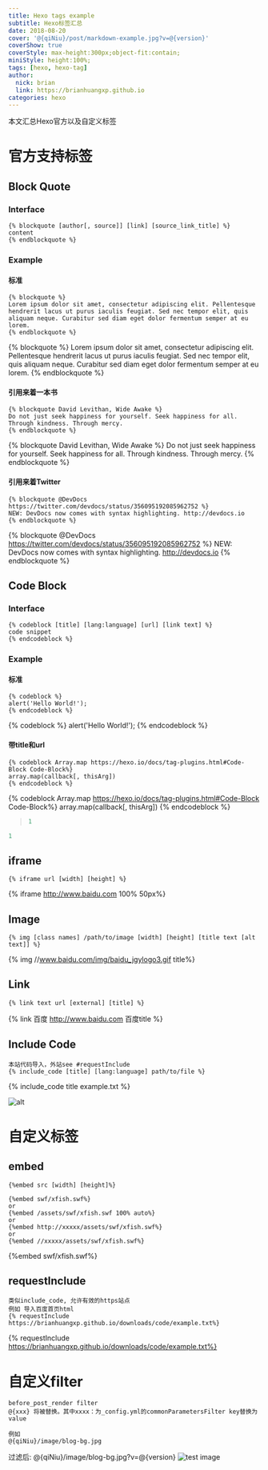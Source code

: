 ```yaml
---
title: Hexo tags example
subtitle: Hexo标签汇总
date: 2018-08-20
cover: '@{qiNiu}/post/markdown-example.jpg?v=@{version}'
coverShow: true
coverStyle: max-height:300px;object-fit:contain;
miniStyle: height:100%;
tags: [hexo, hexo-tag]
author: 
  nick: brian
  link: https://brianhuangxp.github.io
categories: hexo
---
```

本文汇总Hexo官方以及自定义标签
# 官方支持标签
## Block Quote
### Interface
```
{% blockquote [author[, source]] [link] [source_link_title] %}
content
{% endblockquote %}
```
### Example

#### 标准
```
{% blockquote %}
Lorem ipsum dolor sit amet, consectetur adipiscing elit. Pellentesque hendrerit lacus ut purus iaculis feugiat. Sed nec tempor elit, quis aliquam neque. Curabitur sed diam eget dolor fermentum semper at eu lorem.
{% endblockquote %}
```
{% blockquote %}
Lorem ipsum dolor sit amet, consectetur adipiscing elit. Pellentesque hendrerit lacus ut purus iaculis feugiat. Sed nec tempor elit, quis aliquam neque. Curabitur sed diam eget dolor fermentum semper at eu lorem.
{% endblockquote %}

#### 引用来着一本书
```
{% blockquote David Levithan, Wide Awake %}
Do not just seek happiness for yourself. Seek happiness for all. Through kindness. Through mercy.
{% endblockquote %}
```
{% blockquote David Levithan, Wide Awake %}
Do not just seek happiness for yourself. Seek happiness for all. Through kindness. Through mercy.
{% endblockquote %}

#### 引用来着Twitter
```
{% blockquote @DevDocs https://twitter.com/devdocs/status/356095192085962752 %}
NEW: DevDocs now comes with syntax highlighting. http://devdocs.io
{% endblockquote %}
```
{% blockquote @DevDocs https://twitter.com/devdocs/status/356095192085962752 %}
NEW: DevDocs now comes with syntax highlighting. http://devdocs.io
{% endblockquote %}

## Code Block
### Interface
```
{% codeblock [title] [lang:language] [url] [link text] %}
code snippet
{% endcodeblock %}
```
### Example

#### 标准
```
{% codeblock %}
alert('Hello World!');
{% endcodeblock %}
```
{% codeblock %}
alert('Hello World!');
{% endcodeblock %}

#### 带title和url
```
{% codeblock Array.map https://hexo.io/docs/tag-plugins.html#Code-Block Code-Block%}
array.map(callback[, thisArg])
{% endcodeblock %}
```

{% codeblock Array.map https://hexo.io/docs/tag-plugins.html#Code-Block Code-Block%}
array.map(callback[, thisArg])
{% endcodeblock %}

>```js title https://hexo.io/docs/tag-plugins.html#Code-Block Code-Block
>1
>```

```js title https://hexo.io/docs/tag-plugins.html#Code-Block Code-Block
1
```


## iframe
```
{% iframe url [width] [height] %}
```
{% iframe http://www.baidu.com 100% 50px%}

## Image

```
{% img [class names] /path/to/image [width] [height] [title text [alt text]] %}
```

{% img //www.baidu.com/img/baidu_jgylogo3.gif title%}

## Link
```
{% link text url [external] [title] %}
```
{% link 百度 http://www.baidu.com 百度title %}

## Include Code
```
本站代码导入，外站see #requestInclude
{% include_code [title] [lang:language] path/to/file %}
```
{% include_code title example.txt %}

![alt](//www.baidu.com/img/baidu_jgylogo3.gif)

# 自定义标签

## embed
```
{%embed src [width] [height]%}
```

```
{%embed swf/xfish.swf%}
or
{%embed /assets/swf/xfish.swf 100% auto%}
or
{%embed http://xxxxx/assets/swf/xfish.swf%}
or
{%embed //xxxxx/assets/swf/xfish.swf%}
```

{%embed swf/xfish.swf%}

## requestInclude
```
类似include_code, 允许有效的https站点
例如 导入百度首页html
{% requestInclude https://brianhuangxp.github.io/downloads/code/example.txt%}
```
{% requestInclude https://brianhuangxp.github.io/downloads/code/example.txt%}

# 自定义filter

```
before_post_render filter
@{xxx} 将被替换。其中xxxx：为_config.yml的commonParametersFilter key替换为value

例如
@{qiNiu}/image/blog-bg.jpg
```
过滤后: @{qiNiu}/image/blog-bg.jpg?v=@{version}
![test image](@{qiNiu}/image/blog-bg.jpg?v=@{version})